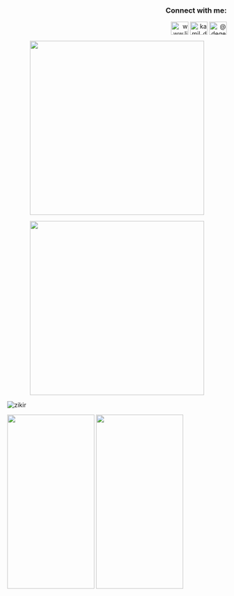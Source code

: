 
<h3 align="right">Connect with me:</h3>
<p align="right">
<a href="https://linkedin.com/in/kamil-degerliyurt" target="blank"><img align="center" src="https://raw.githubusercontent.com/rahuldkjain/github-profile-readme-generator/master/src/images/icons/Social/linked-in-alt.svg" alt="www.linkedin.com/in/kamil-degerliyurt" height="30" width="40" /></a>
<a href="https://instagram.com/kamil_degerliyurt" target="blank"><img align="center" src="https://raw.githubusercontent.com/rahuldkjain/github-profile-readme-generator/master/src/images/icons/Social/instagram.svg" alt="kamil_degerliyurt" height="30" width="40" /></a>
<a href="https://medium.com/@degerliyurtkamil" target="blank"><img align="center" src="https://raw.githubusercontent.com/rahuldkjain/github-profile-readme-generator/master/src/images/icons/Social/medium.svg" alt="@degerliyurtkamil" height="30" width="40" /></a>
</p>



<p align="center">
  <img width="400" height="400" src="https://github.com/kamildegerliyurt/Zikirmatik/assets/139812195/b5dbce43-820e-4c97-9175-c4367c4ab555">
</p>



<p align="center">
  <img width="400" height="400" src="https://github.com/kamildegerliyurt/Zikirmatik/assets/139812195/c2567974-e5c6-42a9-90fc-a5902993268d">
</p>


![zikir](https://github.com/kamildegerliyurt/Zikirmatik/assets/139812195/c2567974-e5c6-42a9-90fc-a5902993268d)



<img src="https://github.com/kamildegerliyurt/Zikirmatik/assets/139812195/c2567974-e5c6-42a9-90fc-a5902993268d" width="200" height="400" />

<img src="https://github.com/kamildegerliyurt/FoodAppProject/assets/139812195/6c7e9ede-aed8-4046-a1ef-dab215e28642" width="200" height="400" />


